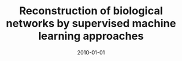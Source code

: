 ---
title: "Reconstruction of biological networks by supervised machine learning approaches"
collection: publications
permalink: /publications/2010-01-01-Reconstruction-of-biological-networks-by-supervised-machine-learning-approaches
date: 2010-01-01
paperurl: 'https://arxiv.org/abs/0806.0215'
citation: 'J.-P. Vert.
Reconstruction of biological networks by supervised machine learning approaches.
In H.&nbsp;M. Lohdi, &amp; S.&nbsp;H. Muggleton (Eds), <em>Elements of Computational Systems Biology</em>, pages 189–212.
Wiley, 2010.'
---